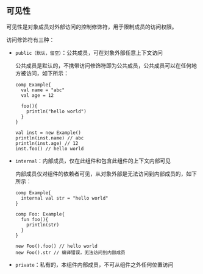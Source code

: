 ## 可见性

可见性是对象成员对外部访问的控制修饰符，用于限制成员的访问权限。

访问修饰符有三种：

- `public（默认，留空）`：公共成员，可在对象外部任意上下文访问

  公共成员是默认的，不携带访问修饰符即为公共成员，公共成员可以在任何地方被访问，如下所示：
  ```ecs
  comp Example{
    val name = "abc"
    val age = 12
    
    foo(){
      println("hello world")
    }
  }
  
  val inst = new Example()
  println(inst.name) // abc
  println(inst.age) // 12
  inst.foo() // hello world
  ```
- `internal`：内部成员，仅在此组件和包含此组件的上下文内部可见

  内部成员仅对组件的依赖者可见，从对象外部是无法访问到内部成员的，如下所示：
  ```
  comp Example{
    internal val str = "hello world"
  }
  
  comp Foo: Example{
    fun foo(){
      println(str)
    }
  }
  
  new Foo().foo() // hello world
  new Foo().str // 编译错误，无法访问到内部成员
  ```

- `private`：私有的，本组件内部成员，不可从组件之外任何位置访问

  